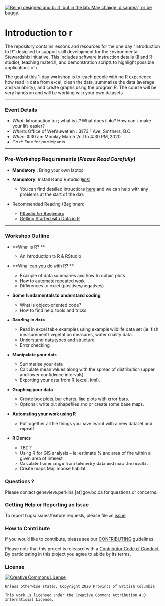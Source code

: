 
<a id="devex-badge" rel="Exploration" href="https://github.com/BCDevExchange/assets/blob/master/README.md"><img alt="Being designed and built, but in the lab. May change, disappear, or be buggy." style="border-width:0" src="https://assets.bcdevexchange.org/images/badges/exploration.svg" title="Being designed and built, but in the lab. May change, disappear, or be buggy." /></a>


# Introduction to r

The repository contains lessons and resources for the one day "Introduction to R" designed to support skill development for the Environmental Stewardship Initiative. This includes software instruction details (R and R-studio), teaching material, and demonstration scripts to highlight possible applications of r. 

The goal of this 1-day workshop is to teach people with no R experience how read in data from excel, clean the data, summarise the data (average and variability), and create graphs using the program R. The course will be very hands on and will be working with your own datasets

---------

### Event Details 
- _What_: Introduction to r; what is it?  What does it do? How can it make your life easier? 
- _Where_: Office of Wet'suwet'en : 3873 1 Ave, Smithers, B.C.
- _When_: 8:30 am Monday March 2nd to 4:30 PM, 2020
- _Cost_: Free for participants

---------

### Pre-Workshop Requirements (_Please Read Carefully_)
- **Mandatory** : Bring your own laptop 

- **Mandatory**: Install R and RStudio ([_link_](https://github.com/bcgov/bcgov-data-science-resources/wiki/Installing-R-&-RStudio))
    - You can find detailed intructions [here](https://github.com/bcgov/intro-to-r/blob/master/install_readme/Rrrrrr_installation%20.pdf) and we can help with any problems at the start of the day. 


 - Recommended Reading (Beginner): 
    - [RStudio for Beginners](https://education.rstudio.com/learn/beginner/)
    - [Getting Started with Data in R](https://moderndive.com/1-getting-started.html)
   

------

### Workshop Outline

- **What is R? ** 
  - An Introduction to R & RStudio
  
- **What can you do with R? **
  -	Example of data summaries and how to output plots  
  -	How to automate repeated work 
  -	Differences to excel (positives/negatives)
  
- **Some fundamentals to understand coding**
  -	What is object-oriented code? 
  -	How to find help: tools and tricks

- **Reading in data**
  -	Read in excel table examples using example wildlife data set (ie: fish measurement/ vegetation measures, water quality data. 
  -	Understand data types and structure
  -	Error checking

- **Manipulate your data** 
  -	Summarise your data 
  -	Calculate mean values along with the spread of distribution (upper and lower confidence intervals)
  -	Exporting your data from R (excel, kml). 


- **Graphing your data**
  -	Create box plots, bar charts, line plots with error bars.
  -	Optional:  write out shapefiles and or create some base maps. 


- **Automating your work using R**
  -	Put together all the things you have learnt with a new dataset and repeat!

- **R Demos** 
  - TBD ? 
  -	Using R for GIS analysis – ie: estimate % and area of fire within a given area of interest
  -	Calculate home range from telemetry data and map the results. 
  -	Create maps Map moose habitat 
 
  
### Questions ? 

Please contact genevieve.perkins [at] gov.bc.ca  for questions or concerns. 



### Getting Help or Reporting an Issue

To report bugs/issues/feature requests, please file an [issue](https://github.com/bcgov/bcgov-r-geo-workshop/issues/).


### How to Contribute

If you would like to contribute, please see our [CONTRIBUTING](CONTRIBUTING.md) guidelines.

Please note that this project is released with a [Contributor Code of Conduct](CODE_OF_CONDUCT.md). By participating in this project you agree to abide by its terms.


### License

[![Creative Commons License](https://i.creativecommons.org/l/by/4.0/88x31.png)](http://creativecommons.org/licenses/by/4.0/)

```
Unless otherwise stated, Copyright 2020 Province of British Columbia

This work is licensed under the Creative Commons Attribution 4.0 International License.
 
